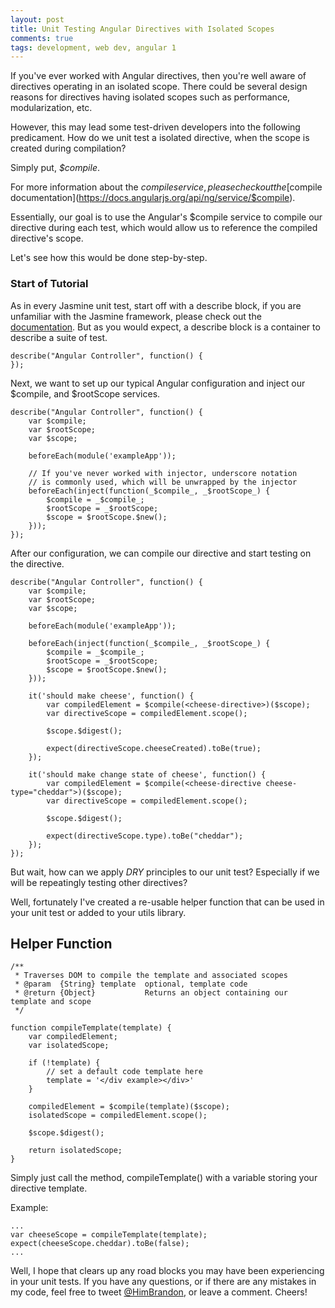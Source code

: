```yaml
---
layout: post
title: Unit Testing Angular Directives with Isolated Scopes
comments: true
tags: development, web dev, angular 1
---
```

If you've ever worked with Angular directives, then you're well aware of directives operating in an isolated scope. There could be several design reasons for directives having isolated scopes such as performance, modularization, etc.

However, this may lead some test-driven developers into the following predicament. How do we unit test a isolated directive, when the scope is created during compilation?

Simply put, *$compile*.

For more information about the $compile service, please check out the [$compile documentation](https://docs.angularjs.org/api/ng/service/$compile).

Essentially, our goal is to use the Angular's $compile service to compile our directive during each test, which would allow us to reference the compiled directive's scope.

Let's see how this would be done step-by-step.

### Start of Tutorial

As in every Jasmine unit test, start off with a describe block, if you are unfamiliar with the Jasmine framework, please check out the [documentation](http://jasmine.github.io/). But as you would expect, a describe block is a container to describe a suite of test.

```
describe("Angular Controller", function() {
});
```

Next, we want to set up our typical Angular configuration and inject our $compile, and $rootScope services.

```
describe("Angular Controller", function() {
    var $compile;
    var $rootScope;
    var $scope;

    beforeEach(module('exampleApp'));

    // If you've never worked with injector, underscore notation
    // is commonly used, which will be unwrapped by the injector
    beforeEach(inject(function(_$compile_, _$rootScope_) {
        $compile = _$compile_;
        $rootScope = _$rootScope;
        $scope = $rootScope.$new();
    }));
});
```

After our configuration, we can compile our directive and start testing on the directive.

```
describe("Angular Controller", function() {
    var $compile;
    var $rootScope;
    var $scope;

    beforeEach(module('exampleApp'));

    beforeEach(inject(function(_$compile_, _$rootScope_) {
        $compile = _$compile_;
        $rootScope = _$rootScope;
        $scope = $rootScope.$new();
    }));

    it('should make cheese', function() {
        var compiledElement = $compile(<cheese-directive>)($scope);
        var directiveScope = compiledElement.scope();

        $scope.$digest();

        expect(directiveScope.cheeseCreated).toBe(true);
    });

    it('should make change state of cheese', function() {
        var compiledElement = $compile(<cheese-directive cheese-type="cheddar">)($scope);
        var directiveScope = compiledElement.scope();

        $scope.$digest();

        expect(directiveScope.type).toBe("cheddar");
    });
});
```

But wait, how can we apply *DRY* principles to our unit test? Especially if we will be repeatingly testing other directives?

Well, fortunately I've created a re-usable helper function that can be used in your unit test or added to your utils library.

## Helper Function

```
/**
 * Traverses DOM to compile the template and associated scopes
 * @param  {String} template  optional, template code
 * @return {Object}           Returns an object containing our template and scope
 */

function compileTemplate(template) {
    var compiledElement;
    var isolatedScope;

    if (!template) {
        // set a default code template here
        template = '</div example></div>'
    }

    compiledElement = $compile(template)($scope);
    isolatedScope = compiledElement.scope();

    $scope.$digest();

    return isolatedScope;
}
```

Simply just call the method, compileTemplate() with a variable storing your directive template.

Example:

```
...
var cheeseScope = compileTemplate(template);
expect(cheeseScope.cheddar).toBe(false);
...
```


Well, I hope that clears up any road blocks you may have been experiencing in your unit tests. If you have any questions, or if there are any mistakes in my code, feel free to tweet [@HimBrandon](https://twitter.com/HimBrandon), or leave a comment. Cheers!
